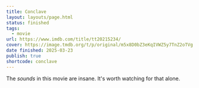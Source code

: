 ```yaml
---
title: Conclave
layout: layouts/page.html
status: finished
tags:
  - movie
url: https://www.imdb.com/title/tt20215234/
cover: https://image.tmdb.org/t/p/original/m5x8D0bZ3eKqIVWZ5y7TnZ2oTVg.jpg
date finished: 2025-03-23
publish: true
shortcode: conclave
---
```

The *sounds* in this movie are insane. It's worth watching for that alone.